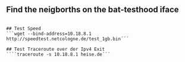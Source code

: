 ## Find the neigborths on the bat-testhood iface
```batctl -m bat-testhood o´´´

## Test Speed
```wget --bind-address=10.18.8.1 http://speedtest.netcologne.de/test_1gb.bin´´´

## Test Traceroute over der Ipv4 Exit
````traceroute -s 10.18.8.1 heise.de´´´
